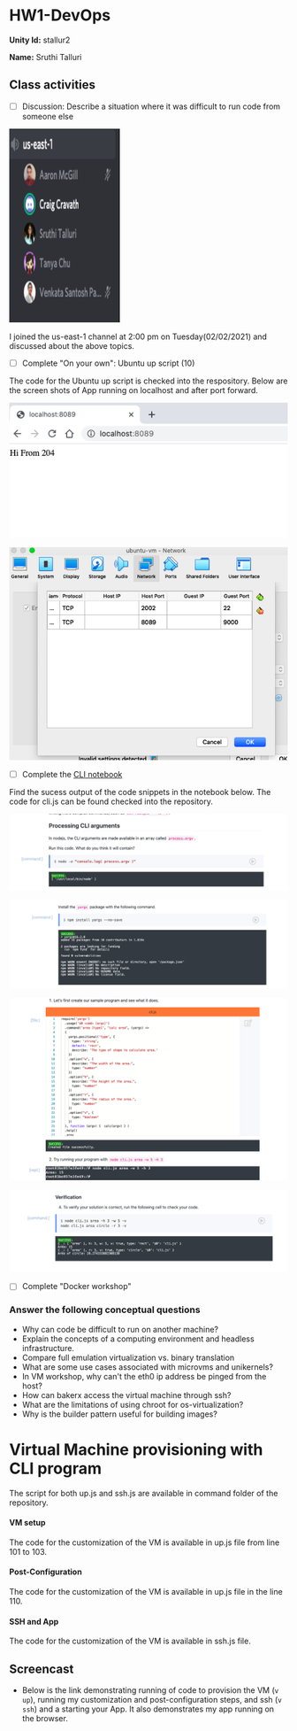 # HW1-DevOps

**Unity Id:** stallur2

**Name:** Sruthi Talluri 

## Class activities

* [ ] Discussion: Describe a situation where it was difficult to run code from someone else

<img src="resources_imgs/classActivity.png" width="200" height="350">

I joined the us-east-1 channel at 2:00 pm on Tuesday(02/02/2021) and discussed about the above topics. 

* [ ] Complete "On your own": Ubuntu up script (10)

The code for the Ubuntu up script is checked into the respository. Below are the screen shots of App running on localhost and after port forward. 

![lh](resources_imgs/LocalhostBrowser.png)
 
![pf](resources_imgs/PortForward.png)

* [ ] Complete the [CLI notebook](https://docable.cloud/chrisparnin/notebooks/nodejs/CLI/cli.md) 

Find the sucess output of the code snippets in the notebook below. The code for cli.js can be found checked into the repository. 

![cli1](resources_imgs/CLI1.png)
 
![cli2](resources_imgs/CLI2.png)

![cli3](resources_imgs/CLI3.png)

![cli4](resources_imgs/CLI4.png)

* [ ] Complete "Docker workshop" 

### Answer the following conceptual questions 

* Why can code be difficult to run on another machine? 
* Explain the concepts of a computing environment and headless infrastructure.
* Compare full emulation virtualization vs. binary translation
* What are some use cases associated with microvms and unikernels?
* In VM workshop, why can't the eth0 ip address be pinged from the host?
* How can bakerx access the virtual machine through ssh?
* What are the limitations of using chroot for os-virtualization?
* Why is the builder pattern useful for building images?

# Virtual Machine provisioning with CLI program 

The script for both up.js and ssh.js are available in command folder of the repository. 

#### VM setup

The code for the customization of the VM is available in up.js file from line 101 to 103.

#### Post-Configuration 

The code for the customization of the VM is available in up.js file in the line 110.

#### SSH and App
The code for the customization of the VM is available in ssh.js file.

## Screencast

* Below is the link demonstrating running of code to provision the VM (`v up`), running my customization and post-configuration steps, and ssh (`v ssh`) and a starting your App. It also demonstrates my app running on the browser.


